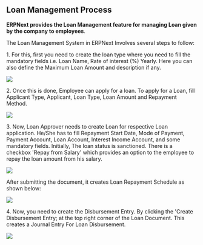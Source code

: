 ## Loan Management Process

**ERPNext provides the Loan Management feature for managing Loan given by the company to employees**.

The Loan Management System in ERPNext Involves several steps to follow:

1\. For this, first you need to create the loan type where you need to fill the mandatory fields i.e. Loan Name, Rate of interest (%) Yearly. Here you can also define the Maximum Loan Amount and description if any.

![](https://docs.erpnext.com/files/kVkSATB.gif)

2\. Once this is done, Employee can apply for a loan. To apply for a Loan, fill Applicant Type, Applicant, Loan Type, Loan Amount and Repayment Method.

![](https://docs.erpnext.com/files/B6hlWnR.gif)

3\. Now, Loan Approver needs to create Loan for respective Loan application. He/She has to fill Repayment Start Date, Mode of Payment, Payment Account, Loan Account, Interest Income Account, and some mandatory fields. Initially, The loan status is sanctioned. There is a checkbox 'Repay from Salary' which provides an option to the employee to repay the loan amount from his salary.

![](https://docs.erpnext.com/files/P5g11nV.gif)

After submitting the document, it creates Loan Repayment Schedule as shown below:

![](https://docs.erpnext.com/files/wDPuhRR.png)

4\. Now, you need to create the Disbursement Entry. By clicking the 'Create Disbursement Entry; at the top right corner of the Loan Document. This creates a Journal Entry For Loan Disbursement.

![](https://docs.erpnext.com/files/xoPxquv.gif)